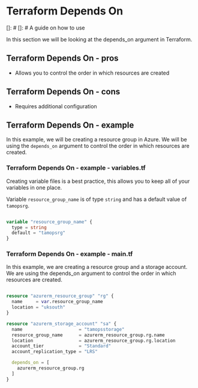 # Terraform Depends On
[]: # 
[]: # A guide on how to use

In this section we will be looking at the depends_on argument in Terraform.

## Terraform Depends On - pros

- Allows you to control the order in which resources are created

## Terraform Depends On - cons

- Requires additional configuration

## Terraform Depends On - example

In this example, we will be creating a resource group in Azure. We will be using the `depends_on` argument to control the order in which resources are created.

### Terraform Depends On - example - variables.tf

Creating variable files is a best practice, this allows you to keep all of your variables in one place.

Variable `resource_group_name` is of type `string` and has a default value of `tamopsrg`.

```terraform

variable "resource_group_name" {
  type = string
  default = "tamopsrg"
}

```

### Terraform Depends On - example - main.tf

In this example, we are creating a resource group and a storage account. We are using the depends_on argument to control the order in which resources are created.

```terraform

resource "azurerm_resource_group" "rg" {
  name     = var.resource_group_name
  location = "uksouth"
}

resource "azurerm_storage_account" "sa" {
  name                     = "tamopsstorage"
  resource_group_name      = azurerm_resource_group.rg.name
  location                 = azurerm_resource_group.rg.location
  account_tier             = "Standard"
  account_replication_type = "LRS"

  depends_on = [
    azurerm_resource_group.rg
  ]
}

```
